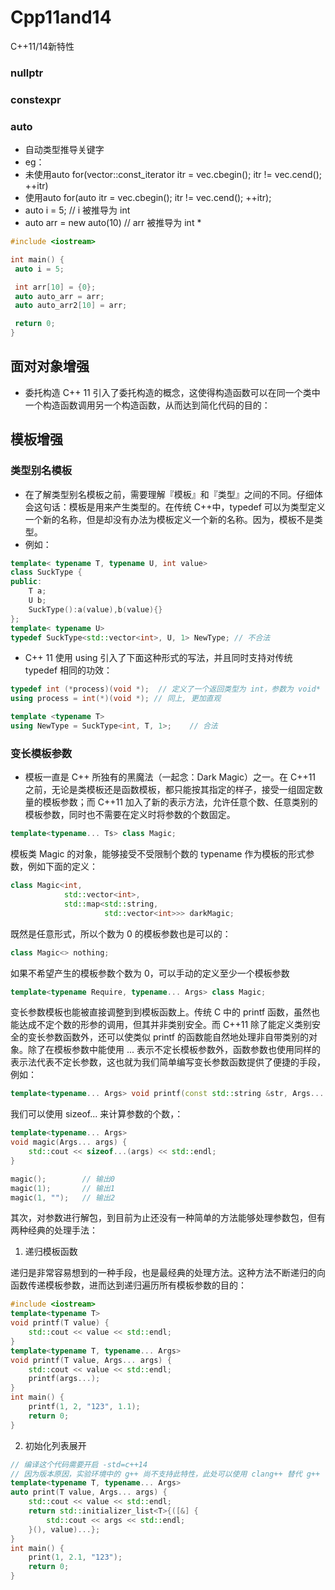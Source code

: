# Cpp11and14
C++11/14新特性

### nullptr
### constexpr
### auto
- 自动类型推导关键字
- eg：
 - 未使用auto   for(vector<int>::const_iterator itr = vec.cbegin(); itr != vec.cend(); ++itr)
 - 使用auto    for(auto itr = vec.cbegin(); itr != vec.cend(); ++itr);
 - auto i = 5;             // i 被推导为 int
 - auto arr = new auto(10) // arr 被推导为 int *

```cpp
#include <iostream>

int main() {
 auto i = 5;

 int arr[10] = {0};
 auto auto_arr = arr;
 auto auto_arr2[10] = arr;

 return 0;
}
```

## 面对对象增强
- 委托构造
C++ 11 引入了委托构造的概念，这使得构造函数可以在同一个类中一个构造函数调用另一个构造函数，从而达到简化代码的目的：

## 模板增强
### 类型别名模板
- 在了解类型别名模板之前，需要理解『模板』和『类型』之间的不同。仔细体会这句话：模板是用来产生类型的。在传统 C++中，typedef 可以为类型定义一个新的名称，但是却没有办法为模板定义一个新的名称。因为，模板不是类型。
- 例如：
```cpp
template< typename T, typename U, int value>
class SuckType {
public:
    T a;
    U b;
    SuckType():a(value),b(value){}
};
template< typename U>
typedef SuckType<std::vector<int>, U, 1> NewType; // 不合法
```
- C++ 11 使用 using 引入了下面这种形式的写法，并且同时支持对传统 typedef 相同的功效：
```cpp
typedef int (*process)(void *);  // 定义了一个返回类型为 int，参数为 void* 的函数指针类型，名字叫做 process
using process = int(*)(void *); // 同上, 更加直观

template <typename T>
using NewType = SuckType<int, T, 1>;    // 合法
```
### 变长模板参数
- 模板一直是 C++ 所独有的黑魔法（一起念：Dark Magic）之一。在 C++11 之前，无论是类模板还是函数模板，都只能按其指定的样子，接受一组固定数量的模板参数；而 C++11 加入了新的表示方法，允许任意个数、任意类别的模板参数，同时也不需要在定义时将参数的个数固定。
```cpp
template<typename... Ts> class Magic;
```
模板类 Magic 的对象，能够接受不受限制个数的 typename 作为模板的形式参数，例如下面的定义：
```cpp
class Magic<int, 
            std::vector<int>, 
            std::map<std::string, 
                     std::vector<int>>> darkMagic;
```
既然是任意形式，所以个数为 0 的模板参数也是可以的：
```cpp
class Magic<> nothing;
```
如果不希望产生的模板参数个数为 0，可以手动的定义至少一个模板参数
```cpp
template<typename Require, typename... Args> class Magic;
```
变长参数模板也能被直接调整到到模板函数上。传统 C 中的 printf 函数，虽然也能达成不定个数的形参的调用，但其并非类别安全。而 C++11 除了能定义类别安全的变长参数函数外，还可以使类似 printf 的函数能自然地处理非自带类别的对象。除了在模板参数中能使用 ... 表示不定长模板参数外，函数参数也使用同样的表示法代表不定长参数，这也就为我们简单编写变长参数函数提供了便捷的手段，例如：
```cpp
template<typename... Args> void printf(const std::string &str, Args... args);
```
我们可以使用 sizeof... 来计算参数的个数，：
```cpp
template<typename... Args>
void magic(Args... args) {
    std::cout << sizeof...(args) << std::endl;
}

magic();        // 输出0
magic(1);       // 输出1
magic(1, "");   // 输出2
```

其次，对参数进行解包，到目前为止还没有一种简单的方法能够处理参数包，但有两种经典的处理手法：

1. 递归模板函数

递归是非常容易想到的一种手段，也是最经典的处理方法。这种方法不断递归的向函数传递模板参数，进而达到递归遍历所有模板参数的目的：
```cpp
#include <iostream>
template<typename T>
void printf(T value) {
    std::cout << value << std::endl;
}
template<typename T, typename... Args>
void printf(T value, Args... args) {
    std::cout << value << std::endl;
    printf(args...);
}
int main() {
    printf(1, 2, "123", 1.1);
    return 0;
}
```
2. 初始化列表展开
```cpp
// 编译这个代码需要开启 -std=c++14
// 因为版本原因，实验环境中的 g++ 尚不支持此特性，此处可以使用 clang++ 替代 g++
template<typename T, typename... Args>
auto print(T value, Args... args) {
    std::cout << value << std::endl;
    return std::initializer_list<T>{([&] {
        std::cout << args << std::endl;
    }(), value)...};
}
int main() {
    print(1, 2.1, "123");
    return 0;
}
```
